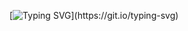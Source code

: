 [![Typing SVG](https://readme-typing-svg.demolab.com?font=Montserrat&weight=500&size=25&pause=200&color=25F729&background=FFFFFF00&random=false&width=435&lines=Howdy+peeps!)](https://git.io/typing-svg)
